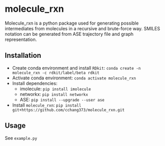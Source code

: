 # molecule_rxn
Molecule_rxn is a python package used for generating possible intermediates from molecules in a recursive and brute-force way. SMILES notation can be generated from ASE trajectory file and graph representation.

## Installation
- Create conda environment and install `RDkit`: `conda create -n molecule_rxn -c rdkit/label/beta rdkit`
- Activate conda environment: `conda activate molecule_rxn`
- Install dependencies:
  - imolecule: `pip install imolecule`
  - networkx: `pip install networkx`
  - ASE: `pip install --upgrade --user ase`
- Install `molecule_rxn`: `pip install git+https://github.com/cchang373/molecule_rxn.git`

## Usage
See `example.py`
